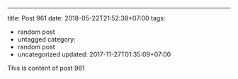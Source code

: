 ---
title: Post 961
date: 2018-05-22T21:52:38+07:00
tags:
  - random post
  - untagged
category:
  - random post
  - uncategorized
updated: 2017-11-27T01:35:09+07:00

This is content of post 961